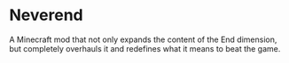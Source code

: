 # Neverend
A Minecraft mod that not only expands the content of the End dimension, but completely overhauls it and redefines what it means to beat the game.
